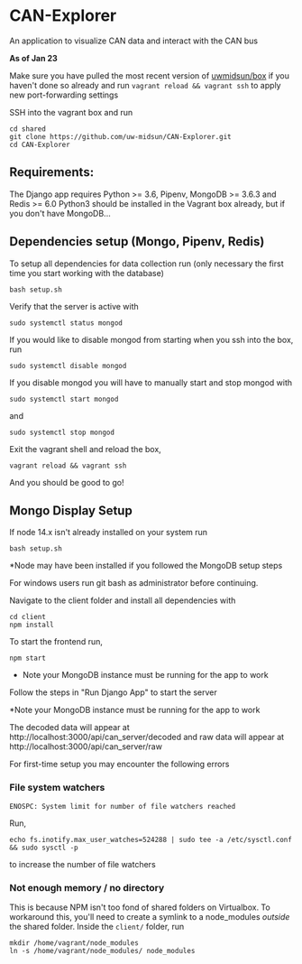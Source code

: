 # CAN-Explorer
An application to visualize CAN data and interact with the CAN bus

__As of Jan 23__ 

Make sure you have pulled the most recent version of [uwmidsun/box](https://github.com/uw-midsun/box) if you haven't done so already and run `vagrant reload && vagrant ssh` to apply new port-forwarding settings

SSH into the vagrant box and run
```
cd shared
git clone https://github.com/uw-midsun/CAN-Explorer.git
cd CAN-Explorer
```
## Requirements:
The Django app requires Python >= 3.6, Pipenv, MongoDB >= 3.6.3 and Redis >= 6.0
Python3 should be installed in the Vagrant box already, but if you don't have MongoDB...

## Dependencies setup (Mongo, Pipenv, Redis)
To setup all dependencies for data collection run (only necessary the first time you start working with the database)
```
bash setup.sh
```
Verify that the server is active with
```
sudo systemctl status mongod
```
If you would like to disable mongod from starting when you ssh into the box, run
```
sudo systemctl disable mongod
```
If you disable mongod you will have to manually start and stop mongod with
```
sudo systemctl start mongod
```
and
```
sudo systemctl stop mongod
```

Exit the vagrant shell and reload the box,
```
vagrant reload && vagrant ssh
```

And you should be good to go! 

## Mongo Display Setup
If node 14.x isn't already installed on your system run
```
bash setup.sh
```
*Node may have been installed if you followed the MongoDB setup steps

For windows users run git bash as administrator before continuing.

Navigate to the client folder and install all dependencies with
```
cd client
npm install
```

To start the frontend run,
```
npm start
```

* Note your MongoDB instance must be running for the app to work

Follow the steps in "Run Django App" to start the server

*Note your MongoDB instance must be running for the app to work

The decoded data will appear at http://localhost:3000/api/can_server/decoded
and raw data will appear at http://localhost:3000/api/can_server/raw

For first-time setup you may encounter the following errors

### File system watchers
```
ENOSPC: System limit for number of file watchers reached
```
Run,
```
echo fs.inotify.max_user_watches=524288 | sudo tee -a /etc/sysctl.conf && sudo sysctl -p
```
to increase the number of file watchers

### Not enough memory / no directory
This is because NPM isn't too fond of shared folders on Virtualbox. To workaround this, you'll need to create a symlink to a node_modules _outside_ the shared folder. Inside the `client/` folder, run 
```
mkdir /home/vagrant/node_modules
ln -s /home/vagrant/node_modules/ node_modules
```
